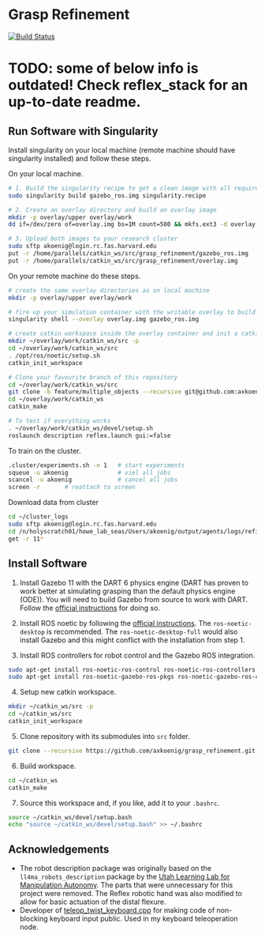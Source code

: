 # Grasp Refinement

[![Build Status](https://travis-ci.com/axkoenig/grasp_refinement.svg?token=KeJradpJgXCJqZfQ8pwB&branch=main)](https://travis-ci.com/axkoenig/grasp_refinement)

# TODO: some of below info is outdated! Check reflex_stack for an up-to-date readme.

## Run Software with Singularity

Install singularity on your local machine (remote machine should have singularity installed) and follow these steps.

On your local machine. 

```bash
# 1. Build the singularity recipe to get a clean image with all required dependencies (e.g., Gazebo 11, ROS Noetic, RL packages)
sudo singularity build gazebo_ros.img singularity.recipe 

# 2. Create an overlay directory and build an overlay image
mkdir -p overlay/upper overlay/work
dd if=/dev/zero of=overlay.img bs=1M count=500 && mkfs.ext3 -d overlay overlay.img

# 3. Upload both images to your research cluster
sudo sftp akoenig@login.rc.fas.harvard.edu
put -r /home/parallels/catkin_ws/src/grasp_refinement/gazebo_ros.img
put -r /home/parallels/catkin_ws/src/grasp_refinement/overlay.img

``` 

On your remote machine do these steps. 

```bash
# create the same overlay directories as on local machine
mkdir -p overlay/upper overlay/work

# fire up your simulation container with the writable overlay to build the software
singularity shell --overlay overlay.img gazebo_ros.img

# create catkin workspace inside the overlay container and init a catkin workspace
mkdir ~/overlay/work/catkin_ws/src -p
cd ~/overlay/work/catkin_ws/src
. /opt/ros/noetic/setup.sh
catkin_init_workspace

# Clone your favourite branch of this repository
cd ~/overlay/work/catkin_ws/src
git clone -b feature/multiple_objects --recursive git@github.com:axkoenig/grasp_refinement.git 
cd ~/overlay/work/catkin_ws
catkin_make

# To test if everything works
. ~/overlay/work/catkin_ws/devel/setup.sh
roslaunch description reflex.launch gui:=false

``` 

To train on the cluster.

```bash
.cluster/experiments.sh -n 1   # start experiments
squeue -u akoenig              # viel all jobs
scancel -u akoenig             # cancel all jobs
screen -r       # reattach to screen
``` 

Download data from cluster
```bash
cd ~/cluster_logs 
sudo sftp akoenig@login.rc.fas.harvard.edu
cd /n/holyscratch01/howe_lab_seas/Users/akoenig/output/agents/logs/refinement/
get -r 11*
``` 


## Install Software 
1. Install Gazebo 11 with the DART 6 physics engine (DART has proven to work better at simulating grasping than the default physics engine (ODE)). You will need to build Gazebo from source to work with DART. Follow the [official instructions](http://gazebosim.org/tutorials?tut=install_from_source&cat=install) for doing so.

2. Install ROS noetic by following the [official instructions](https://wiki.ros.org/noetic/Installation/Ubuntu). The ```ros-noetic-desktop``` is recommended. The ```ros-noetic-desktop-full``` would also install Gazebo and this might conflict with the installation from step 1. 

3. Install ROS controllers for robot control and the Gazebo ROS integration.
```bash
sudo apt-get install ros-noetic-ros-control ros-noetic-ros-controllers
sudo apt-get install ros-noetic-gazebo-ros-pkgs ros-noetic-gazebo-ros-control
``` 

4. Setup new catkin workspace.

```bash
mkdir ~/catkin_ws/src -p
cd ~/catkin_ws/src
catkin_init_workspace
```

5. Clone repository with its submodules into ```src``` folder.

```bash
git clone --recursive https://github.com/axkoenig/grasp_refinement.git
```

6. Build workspace.

```bash
cd ~/catkin_ws
catkin_make
```

7. Source this workspace and, if you like, add it to your ```.bashrc```.

```bash
source ~/catkin_ws/devel/setup.bash
echo "source ~/catkin_ws/devel/setup.bash" >> ~/.bashrc
```

## Acknowledgements

- The robot description package was originally based on the ```ll4ma_robots_description``` package by the [Utah Learning Lab for Manipulation Autonomy](https://bitbucket.org/robot-learning/ll4ma_robots_description/src/main/). The parts that were unnecessary for this project were removed. The Reflex robotic hand was also modified to allow for basic actuation of the distal flexure.
- Developer of [teleop_twist_keyboard.cpp](https://github.com/methylDragon/teleop_twist_keyboard_cpp/blob/master/src/teleop_twist_keyboard.cpp) for making code of non-blocking keyboard input public. Used in my keyboard teleoperation node. 